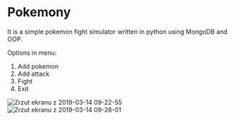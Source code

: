 # Pokemony
It is a simple pokemon fight simulator written in python using MongoDB and OOP.

Options in menu:
1. Add pokemon
2. Add attack
3. Fight
4. Exit


![Zrzut ekranu z 2019-03-14 09-22-55](https://user-images.githubusercontent.com/44392929/54342259-4a4c3080-463c-11e9-9b47-df31f72a4015.png)
![Zrzut ekranu z 2019-03-14 09-28-01](https://user-images.githubusercontent.com/44392929/54342260-4ae4c700-463c-11e9-8e49-cce51cd3a715.png)
